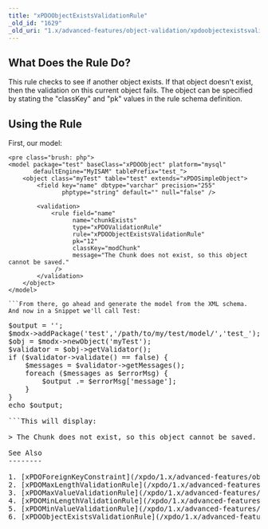 ```yaml
---
title: "xPDOObjectExistsValidationRule"
_old_id: "1629"
_old_uri: "1.x/advanced-features/object-validation/xpdoobjectexistsvalidationrule"
---
```


What Does the Rule Do?
----------------------

This rule checks to see if another object exists. If that object doesn't exist, then the validation on this current object fails. The object can be specified by stating the "classKey" and "pk" values in the rule schema definition.

Using the Rule
--------------

First, our model:

```
<pre class="brush: php">
<model package="test" baseClass="xPDOObject" platform="mysql"
       defaultEngine="MyISAM" tablePrefix="test_">    
    <object class="myTest" table="test" extends="xPDOSimpleObject">
        <field key="name" dbtype="varchar" precision="255"
               phptype="string" default="" null="false" />
                
        <validation>
            <rule field="name" 
                  name="chunkExists"
                  type="xPDOValidationRule"
                  rule="xPDOObjectExistsValidationRule"
                  pk="12"
                  classKey="modChunk"
                  message="The Chunk does not exist, so this object cannot be saved."
             />
        </validation>
    </object>
</model>

```From there, go ahead and generate the model from the XML schema. And now in a Snippet we'll call Test:

```
<pre class="brush: php">
$output = '';
$modx->addPackage('test','/path/to/my/test/model/','test_');
$obj = $modx->newObject('myTest');
$validator = $obj->getValidator();
if ($validator->validate() == false) {
    $messages = $validator->getMessages();
    foreach ($messages as $errorMsg) {
        $output .= $errorMsg['message'];
    }
}
echo $output;

```This will display:

> The Chunk does not exist, so this object cannot be saved.

See Also
--------

1. [xPDOForeignKeyConstraint](/xpdo/1.x/advanced-features/object-validation/xpdoforeignkeyconstraint)
2. [xPDOMaxLengthValidationRule](/xpdo/1.x/advanced-features/object-validation/xpdomaxlengthvalidationrule)
3. [xPDOMaxValueValidationRule](/xpdo/1.x/advanced-features/object-validation/xpdomaxvaluevalidationrule)
4. [xPDOMinLengthValidationRule](/xpdo/1.x/advanced-features/object-validation/xpdominlengthvalidationrule)
5. [xPDOMinValueValidationRule](/xpdo/1.x/advanced-features/object-validation/xpdominvaluevalidationrule)
6. [xPDOObjectExistsValidationRule](/xpdo/1.x/advanced-features/object-validation/xpdoobjectexistsvalidationrule)